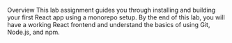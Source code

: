 Overview 
This lab assignment guides you through installing and building your first React app using a monorepo setup. By the end of this lab, you will have a working React frontend and understand the basics of using Git, Node.js, and npm.
